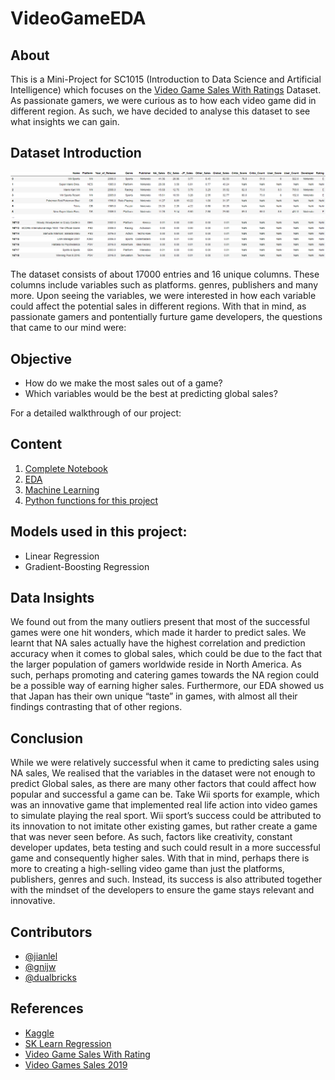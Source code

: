 # VideoGameEDA

## About

This is a Mini-Project for SC1015 (Introduction to Data Science and Artificial Intelligence) which focuses on the [Video Game Sales With Ratings](https://www.kaggle.com/datasets/rush4ratio/video-game-sales-with-ratings) Dataset. As passionate gamers, we were curious as to how each video game did in different region. As such, we have decided to analyse this dataset to see what insights we can gain.

## Dataset Introduction 
![image](resources/dataset.png)


The dataset consists of about 17000 entries and 16 unique columns. These columns include variables such as platforms. genres, publishers and many more. Upon seeing the variables, we were interested in how each variable could affect the potential sales in different regions.
With that in mind, as passionate gamers and pontentially furture game developers, the questions that came to our mind were: 
## Objective
- How do we make the most sales out of a game?
- Which variables would be the best at predicting global sales?

For a detailed walkthrough of our project:
## Content
1. [Complete Notebook](videoGameEDA.ipynb)
2. [EDA](EDA.ipynb)
3. [Machine Learning](machineLearning.ipynb)
4. [Python functions for this project](resources/edafunctions.py)

## Models used in this project:
- Linear Regression
- Gradient-Boosting Regression



## Data Insights

We found out from the many outliers present that most of the successful games were one hit wonders, which made it harder to predict sales. We learnt that NA sales actually have the highest correlation and prediction accuracy when it comes to global sales, which could be due to the fact that the larger population of gamers worldwide reside in North America. As such, perhaps promoting and catering games towards the NA region could be a possible way of earning higher sales. Furthermore, our EDA showed us that Japan has their own unique “taste” in games, with almost all their findings contrasting that of other regions.


## Conclusion

While we were relatively successful when it came to predicting sales using NA sales, We realised that the variables in the dataset were not enough to predict Global sales, as there are many other factors that could affect how popular and successful a game can be. Take Wii sports for example, which was an innovative game that implemented real life action into video games to simulate playing the real sport. Wii sport’s success could be attributed to its innovation to not imitate other existing games, but rather create a game that was never seen before. As such, factors like creativity, constant developer updates, beta testing and such could result in a more successful game and consequently higher sales. With that in mind, perhaps there is more to creating a high-selling video game than just the platforms, publishers, genres and such. Instead, its success is also attributed together with the mindset of the developers to ensure the game stays relevant and innovative. 


## Contributors

- [@jianlel](https://github.com/jianlel)
- [@gnijw](https://github.com/gnijw)
- [@dualbricks](https://github.com/dualbricks)

## References
- [Kaggle](https://www.kaggle.com)
- [SK Learn Regression](https://scikit-learn.org/stable/modules/generated/sklearn.linear_model.LinearRegression.html)
- [Video Game Sales With Rating](https://www.kaggle.com/datasets/rush4ratio/video-game-sales-with-ratings)
- [Video Games Sales 2019](https://www.kaggle.com/datasets/ashaheedq/video-games-sales-2019)

